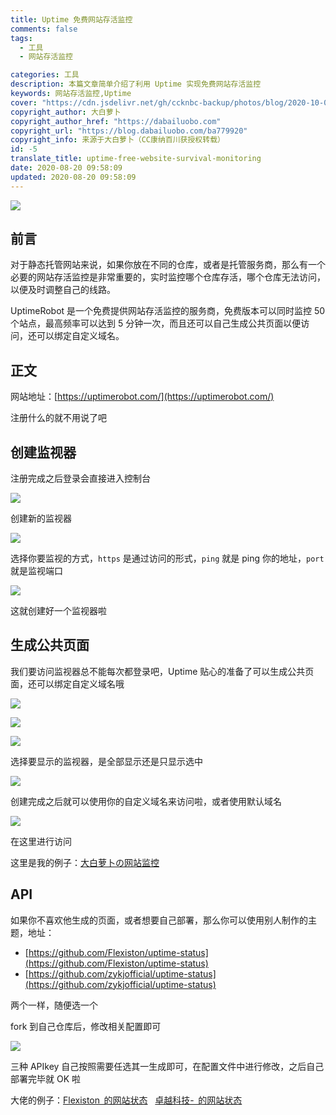 ```yaml
---
title: Uptime 免费网站存活监控
comments: false
tags:
  - 工具
  - 网站存活监控

categories: 工具
description: 本篇文章简单介绍了利用 Uptime 实现免费网站存活监控
keywords: 网站存活监控,Uptime
cover: "https://cdn.jsdelivr.net/gh/ccknbc-backup/photos/blog/2020-10-05~11_19_11.webp"
copyright_author: 大白萝卜
copyright_author_href: "https://dabailuobo.com"
copyright_url: "https://blog.dabailuobo.com/ba779920"
copyright_info: 来源于大白萝卜（CC康纳百川获授权转载）
id: -5
translate_title: uptime-free-website-survival-monitoring
date: 2020-08-20 09:58:09
updated: 2020-08-20 09:58:09
---
```


![](https://cdn.jsdelivr.net/gh/laugh0608/CDN/img/20200820100301.png#height=633&id=EaR2t&originHeight=633&originWidth=1341&originalType=binary&ratio=1&status=done&style=none&width=1341)

## 前言

对于静态托管网站来说，如果你放在不同的仓库，或者是托管服务商，那么有一个必要的网站存活监控是非常重要的，实时监控哪个仓库存活，哪个仓库无法访问，以便及时调整自己的线路。

UptimeRobot 是一个免费提供网站存活监控的服务商，免费版本可以同时监控 50 个站点，最高频率可以达到 5 分钟一次，而且还可以自己生成公共页面以便访问，还可以绑定自定义域名。

## 正文

网站地址：[https://uptimerobot.com/](https://uptimerobot.com/)

注册什么的就不用说了吧

## 创建监视器

注册完成之后登录会直接进入控制台

![](https://cdn.jsdelivr.net/gh/laugh0608/CDN/img/20200820104637.png#height=631&id=PAyAO&originHeight=631&originWidth=1343&originalType=binary&ratio=1&status=done&style=none&width=1343)

创建新的监视器

![](https://cdn.jsdelivr.net/gh/laugh0608/CDN/img/20200820104721.png#height=499&id=XndR7&originHeight=499&originWidth=808&originalType=binary&ratio=1&status=done&style=none&width=808)

选择你要监视的方式，`https` 是通过访问的形式，`ping` 就是 ping 你的地址，`port` 就是监视端口

![](https://cdn.jsdelivr.net/gh/laugh0608/CDN/img/20200820105159.jpg#height=623&id=IHlIy&originHeight=623&originWidth=788&originalType=binary&ratio=1&status=done&style=none&width=788)

这就创建好一个监视器啦

## 生成公共页面

我们要访问监视器总不能每次都登录吧，Uptime 贴心的准备了可以生成公共页面，还可以绑定自定义域名哦

![](https://cdn.jsdelivr.net/gh/laugh0608/CDN/img/20200820105358.png#height=456&id=VlheG&originHeight=456&originWidth=1144&originalType=binary&ratio=1&status=done&style=none&width=1144)

![](https://cdn.jsdelivr.net/gh/laugh0608/CDN/img/20200820105432.png#height=155&id=Aneak&originHeight=155&originWidth=767&originalType=binary&ratio=1&status=done&style=none&width=767)

![](https://cdn.jsdelivr.net/gh/laugh0608/CDN/img/20200820105544.png#height=269&id=PqV7E&originHeight=269&originWidth=536&originalType=binary&ratio=1&status=done&style=none&width=536)

选择要显示的监视器，是全部显示还是只显示选中

![](https://cdn.jsdelivr.net/gh/laugh0608/CDN/img/20200820105833.png#height=621&id=aKuiD&originHeight=621&originWidth=516&originalType=binary&ratio=1&status=done&style=none&width=516)

创建完成之后就可以使用你的自定义域名来访问啦，或者使用默认域名

![](https://cdn.jsdelivr.net/gh/laugh0608/CDN/img/20200820105936.png#height=283&id=OFtky&originHeight=283&originWidth=734&originalType=binary&ratio=1&status=done&style=none&width=734)

在这里进行访问

这里是我的例子：[大白萝卜の网站监控](https://status.dabailuobo.com/)

## API

如果你不喜欢他生成的页面，或者想要自己部署，那么你可以使用别人制作的主题，地址：

- [https://github.com/Flexiston/uptime-status](https://github.com/Flexiston/uptime-status)
- [https://github.com/zykjofficial/uptime-status](https://github.com/zykjofficial/uptime-status)

两个一样，随便选一个

fork 到自己仓库后，修改相关配置即可

![](https://cdn.jsdelivr.net/gh/laugh0608/CDN/img/20200820110242.png#height=383&id=Hhnem&originHeight=383&originWidth=738&originalType=binary&ratio=1&status=done&style=none&width=738)

三种 APIkey 自己按照需要任选其一生成即可，在配置文件中进行修改，之后自己部署完毕就 OK 啦

大佬的例子：[Flexiston  的网站状态](https://status.flexiston.com/)   [卓越科技-  的网站状态](https://status.zykjofficial.top/)
